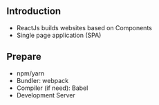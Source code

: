 ## Introduction
  * ReactJs builds websites based on Components
  * Single page application (SPA)

## Prepare
  * npm/yarn
  * Bundler: webpack
  * Compiler (if need): Babel
  * Development Server 